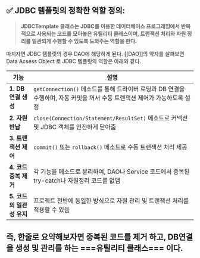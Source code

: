 ## ✅ JDBC 템플릿의 정확한 역할 정의:

> **JDBCTemplate 클래스는 JDBC를 이용한 데이터베이스 프로그래밍에서 반복적으로 사용되는 코드를 모아놓은 유틸리티 클래스이며, 트랜잭션 처리와 자원 정리를 일관되게 수행할 수 있도록 도와주는 역할을 한다.**

 따지자면 JDBC 템플릿의 경우 DAO에 해당하게 된다.
[[DAO]]의 약자를 살펴보면 Data Acsess Object 로 JDBC 템플릿의 역할은 아래와 같다.

|기능|설명|
|---|---|
|**1. DB 연결 생성**|`getConnection()` 메소드를 통해 드라이버 로딩과 DB 연결을 수행하며, 자동 커밋을 꺼서 수동 트랜잭션 제어가 가능하도록 설정|
|**2. 자원 반납**|`close(Connection/Statement/ResultSet)` 메소드로 커넥션 및 JDBC 객체를 안전하게 닫아줌|
|**3. 트랜잭션 제어**|`commit()` 또는 `rollback()` 메소드로 수동 트랜잭션 처리 제공|
|**4. 코드 중복 제거**|각 기능을 메소드로 분리하여, DAO나 Service 코드에서 중복된 try-catch나 자원정리 코드를 없앰|
|**5. 코드의 일관성 유지**|프로젝트 전반에 동일한 방식으로 자원 관리 및 트랜잭션 처리를 적용할 수 있음|

## 즉, 한줄로 요약해보자면 __중복된 코드를 제거__ 하고, DB연결을 생성 및 관리를 하는 ===유틸리티 클래스=== 이다.

